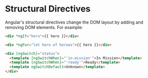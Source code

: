 # Structural Directives

Angular's structural directives change the DOM layout by adding and removing DOM elements. For example:

```html
<div *ngIf="hero">{{ hero }}</div>

<div *ngFor="let hero of heroes">{{ hero }}</div>

<div [ngSwitch]="status">
  <template [ngSwitchWhen]="'in-mission'">In Mission</template>
  <template [ngSwitchWhen]="'ready'">Ready</template>
  <template ngSwitchDefault>Unknown</template>
</div>
```


